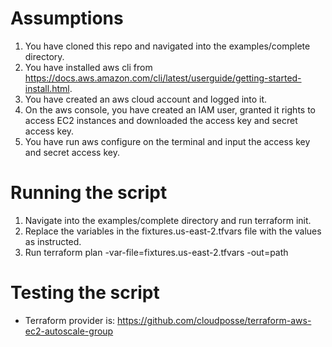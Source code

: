 # Assumptions
1. You have cloned this repo and navigated into the examples/complete directory.
2. You have installed aws cli from https://docs.aws.amazon.com/cli/latest/userguide/getting-started-install.html.
4. You have created an aws cloud account and logged into it. 
5. On the aws console, you have created an IAM user, granted it rights to access EC2 instances and downloaded the access key and secret access key.
6. You have run aws configure on the terminal and input the access key and secret access key.

# Running the script
1. Navigate into the examples/complete directory and run terraform init. 
2. Replace the variables in the fixtures.us-east-2.tfvars file with the values as instructed.
3. Run terraform plan -var-file=fixtures.us-east-2.tfvars -out=path

# Testing the script

* Terraform provider is: https://github.com/cloudposse/terraform-aws-ec2-autoscale-group
